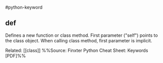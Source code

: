 #python-keyword 
## def
Defines a new function or class method.
First parameter ("self") points to the class object.
When calling class method, first parameter is implicit.

Related: [[class]]
%%Source: Finxter Python Cheat Sheet: Keywords [PDF]%%